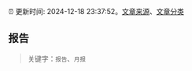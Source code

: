 :alarm_clock: 更新时间: 2024-12-18 23:37:52。[文章来源](/README.md)、[文章分类](/TAGS.md)

## 报告


> 关键字：`报告`、`月报`



